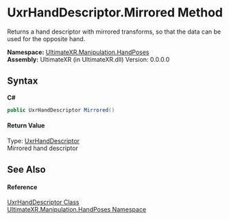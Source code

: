 # UxrHandDescriptor.Mirrored Method 
 

Returns a hand descriptor with mirrored transforms, so that the data can be used for the opposite hand.

**Namespace:**&nbsp;<a href="N_UltimateXR_Manipulation_HandPoses">UltimateXR.Manipulation.HandPoses</a><br />**Assembly:**&nbsp;UltimateXR (in UltimateXR.dll) Version: 0.0.0.0

## Syntax

**C#**<br />
``` C#
public UxrHandDescriptor Mirrored()
```


#### Return Value
Type: <a href="T_UltimateXR_Manipulation_HandPoses_UxrHandDescriptor">UxrHandDescriptor</a><br />Mirrored hand descriptor

## See Also


#### Reference
<a href="T_UltimateXR_Manipulation_HandPoses_UxrHandDescriptor">UxrHandDescriptor Class</a><br /><a href="N_UltimateXR_Manipulation_HandPoses">UltimateXR.Manipulation.HandPoses Namespace</a><br />